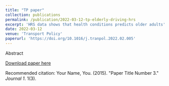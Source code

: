 ```yaml
---
title: "TP paper"
collection: publications
permalink: /publication/2022-03-12-tp-elderly-driving-hrs
excerpt: 'HRS data shows that health conditions predicts older adults' mobility reducitions'
date: 2022-03-12
venue: 'Transport Policy'
paperurl: 'https://doi.org/10.1016/j.tranpol.2022.02.005'
---
```


Abstract

[Download paper here](http://academicpages.github.io/files/paper3.pdf)

Recommended citation: Your Name, You. (2015). "Paper Title Number 3." <i>Journal 1</i>. 1(3).
